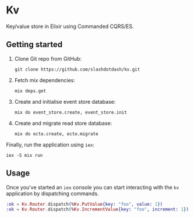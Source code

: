 # Kv

Key/value store in Elixir using Commanded CQRS/ES.

## Getting started

1. Clone Git repo from GitHub:

    ```console
    git clone https://github.com/slashdotdash/kv.git
    ```

2. Fetch mix dependencies:

    ```console
    mix deps.get
    ```

3. Create and initialise event store database:

    ```console
    mix do event_store.create, event_store.init
    ```

4. Create and migrate read store database:

    ```console
    mix do ecto.create, ecto.migrate
    ```

Finally, run the application using `iex`:

```console
iex -S mix run
```

## Usage

Once you've started an `iex` console you can start interacting with the `kv` application by dispatching commands.

```elixir
:ok = Kv.Router.dispatch(%Kv.PutValue{key: "foo", value: 1})
:ok = Kv.Router.dispatch(%Kv.IncrementValue{key: "foo", increment: 1})
```
